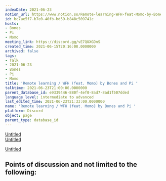 ```yaml
---
indexDate: 2021-06-23
notion_url: https://www.notion.so/Remote-learning-WFH-feat-Momo-by-Bones-and-Pi-bc7ae5f7b7e040fbbd59b848c509741c
id: bc7ae5f7-b7e0-40fb-bd59-b848c509741c
hosts:
- Bones
- Pi
- Momo
meeting_link: https://discord.gg/vE7QUXGDnS
created_time: 2021-06-15T20:16:00.0000000
archived: false
tags:
- Talk
- 2021-06-23
- Bones
- Pi
- Momo
title: 'Remote learning / WFH (feat. Momo) by Bones and Pi '
talktime: 2021-06-23T21:00:00.0000000
parent_database_id: e9339446-880f-4ef0-8ad7-8ad1f507dded
language_level: intermediate to advanced
last_edited_time: 2021-06-23T21:33:00.0000000
name: 'Remote learning / WFH (feat. Momo) by Bones and Pi '
platform: Discord
object: page
parent_type: database_id
---
```


[Untitled](https://www.notion.so/23f0f26c7f1547c0b08477c0c6f1f461)   
[Untitled](https://www.notion.so/482e61b02b9c4456b2b4fe86bb7544c6)   

[Untitled](https://www.notion.so/60226399bd024bf4bf588586f8013a21)   
## Points of discussion and not limited to the following:

   
   
   
   

   


